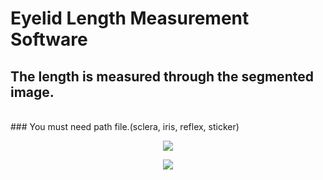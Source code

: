 # Eyelid Length Measurement Software


## The length is measured through the segmented image.
<br>
### You must need path file.(sclera, iris, reflex, sticker)

<br>
<p align="center">
  <img src="https://github.com/song248/Eyelid-Length/assets/69496202/9b1a9650-e844-4db1-9767-2eaca36a846e">
</p>
<p align="center">
  <img src="https://github.com/song248/Eyelid-Length/assets/69496202/57e4a86f-7572-45ec-b56e-771895a40983">
</p>

